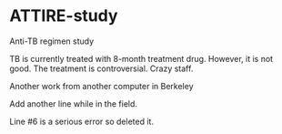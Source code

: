 # ATTIRE-study
Anti-TB regimen study

TB is currently treated with 8-month treatment drug. However, it is not good.
The treatment is controversial.
Crazy staff.


Another work from another computer in Berkeley

Add another line while in the field.

Line #6 is a serious error so deleted it.
